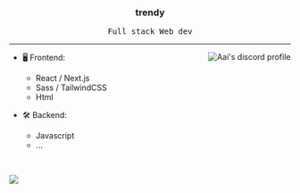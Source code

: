 <h3 align="center">trendy</h3>

<p align="center"><samp>Full stack Web dev</samp></p>

---

<a align="right" href="https://dub.sh/Aai" target="_blank">
  <picture>
    <source media="(prefers-color-scheme: light)" srcset="https://lanyard.cnrad.dev/api/975237102340022272?&theme=light&bg=eff1f5&idleMessage=Probably%20asleep%27%20at%20the%20moment..">
    <img align="right" alt="Aai's discord profile" src="https://lanyard.cnrad.dev/api/975237102340022272?bg=1e1e2e&idleMessage=Probably%20asleep%27%20at%20the%20moment..">
  </picture>
</a>

- 🖥️ Frontend:

  - React / Next.js
  - Sass / TailwindCSS
  - Html

- 🛠 Backend:
  - Javascript
  - ...

<br />

![](https://komarev.com/ghpvc/?username=w-xe&color=green)
